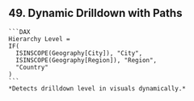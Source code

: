 ## 49. **Dynamic Drilldown with Paths**  
    ```DAX
    Hierarchy Level = 
    IF(
      ISINSCOPE(Geography[City]), "City",
      ISINSCOPE(Geography[Region]), "Region",
      "Country"
    )
    ```
    *Detects drilldown level in visuals dynamically.*

